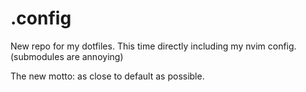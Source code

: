 # .config

New repo for my dotfiles.
This time directly including my nvim config.
(submodules are annoying)

The new motto: as close to default as possible.